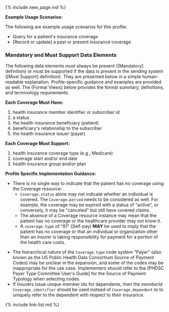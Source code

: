 {% include new_page.md %}

**Example Usage Scenarios:**

The following are example usage scenarios for this profile:

- Query for a patient's insurance coverage
- [Record or update] a past or present insurance coverage

### Mandatory and Must Support Data Elements

The following data elements must always be present ([Mandatory] definition) or must be supported if the data is present in the sending system ([Must Support] definition). They are presented below in a simple human-readable explanation. Profile-specific guidance and examples are provided as well. The [Formal Views] below provides the formal summary, definitions, and terminology requirements.

**Each Coverage Must Have:**

1. health insurance member identifier or subscriber id
2. a status
3. the health insurance beneficiary (patient)
4. beneficiary's relationship to the subscriber
5. the health insurance issuer (payer)

**Each Coverage Must Support:**

1. health insurance coverage type (e.g., Medicare)
2. coverage start and/or end date
3. health insurance group and/or plan


**Profile Specific Implementation Guidance:**

<div class="bg-success" markdown="1">

- There is no single way to indicate that the patient has no coverage using the Coverage resource:
  - `Coverage.status` alone may not indicate whether an individual is covered. The `Coverage.period` needs to be considered as well. For example, the coverage may be expired with a status of "active", or conversely, it may be "canceled" but still have covered claims.
  - The absence of a Coverage resource instance may mean that the patient has no coverage or the healthcare provider may not know it.
  - A `coverage.type` of "81" (Self-pay) **MAY** be used to imply that the patient has no coverage or that an individual or organization other than an insurer is taking responsibility for payment for a portion of the health care costs.
</div><!-- new-content -->
  
- The hierarchical nature of the `Coverage.type` code system "Payer" (also known as the US Public Health Data Consortium Source of Payment Codes) may be unclear in the expansion, and some of the codes may be inappropriate for the use case.  Implementers should refer to the [PHDSC Payer Type Committee User's Guide] for the Source of Payment Typology when selecting codes.
- If Insurers issue unique member Ids for dependents, then the *memberId* `Coverage.identifier` should be used instead of `Coverage.dependent` to to uniquely refer to the dependent with respect to their insurance.

{% include link-list.md %}
